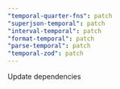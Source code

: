 ```yaml
---
"temporal-quarter-fns": patch
"superjson-temporal": patch
"interval-temporal": patch
"format-temporal": patch
"parse-temporal": patch
"temporal-zod": patch
---
```


Update dependencies
